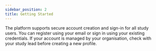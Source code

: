 ```yaml
---
sidebar_position: 2
title: Getting Started
---
```


The platform supports secure account creation and sign-in for all study users. You can register using your email or sign in using your existing credentials. If your account is managed by your organisation, check with your study lead before creating a new profile.
